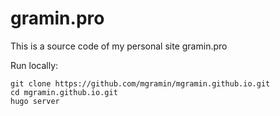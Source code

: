 # gramin.pro

This is a source code of my personal site gramin.pro

Run locally:

```
git clone https://github.com/mgramin/mgramin.github.io.git
cd mgramin.github.io.git
hugo server
```
